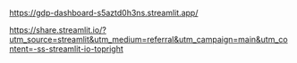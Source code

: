 https://gdp-dashboard-s5aztd0h3ns.streamlit.app/

https://share.streamlit.io/?utm_source=streamlit&utm_medium=referral&utm_campaign=main&utm_content=-ss-streamlit-io-topright
